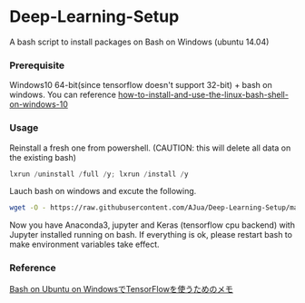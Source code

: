 # Deep-Learning-Setup

A bash script to install packages on Bash on Windows (ubuntu 14.04)

### Prerequisite

Windows10 64-bit(since tensorflow doesn't support 32-bit) + bash on windows. You can reference  [how-to-install-and-use-the-linux-bash-shell-on-windows-10](http://www.howtogeek.com/249966/how-to-install-and-use-the-linux-bash-shell-on-windows-10/)

### Usage

Reinstall a fresh one from powershell. (CAUTION: this will delete all data on the existing bash)

```powershell
lxrun /uninstall /full /y; lxrun /install /y
```

Lauch bash on windows and excute the following.

```sh
wget -O - https://raw.githubusercontent.com/AJua/Deep-Learning-Setup/master/setup.sh | bash -s stable
```

Now you have Anaconda3, jupyter and Keras (tensorflow cpu backend) with Jupyter installed running on bash.
If everything is ok, please restart bash to make environment variables take effect.

### Reference

[Bash on Ubuntu on WindowsでTensorFlowを使うためのメモ](http://qiita.com/toyolab/items/bccd03d4cb7795112ab6)

